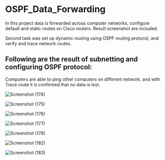 # OSPF_Data_Forwarding
In this project data is forwarded across computer networks, configure default and static routes on Cisco routers.  Result screenshot are included. 

Second task was set up dynamic routing using OSPF routing protocol, and verify and trace network routes.

## Following are the result of subnetting and configuring OSPF protocol:

Computers are able to ping other computers on different network. and with Trace route it is confirmed that no data is lost.

![Screenshot (174)](https://user-images.githubusercontent.com/35185184/107434439-68ed2780-6af0-11eb-9782-720f5cb15db6.png)


![Screenshot (175)](https://user-images.githubusercontent.com/35185184/107434443-6a1e5480-6af0-11eb-9f41-fa43672c23d4.png)


![Screenshot (176)](https://user-images.githubusercontent.com/35185184/107434448-6b4f8180-6af0-11eb-88e3-2ef5f883694e.png)


![Screenshot (177)](https://user-images.githubusercontent.com/35185184/107434456-6d194500-6af0-11eb-9a80-8f53ff062c1b.png)


![Screenshot (178)](https://user-images.githubusercontent.com/35185184/107434463-6f7b9f00-6af0-11eb-81ac-54e7c8aabe95.png)


![Screenshot (182)](https://user-images.githubusercontent.com/35185184/107434479-73a7bc80-6af0-11eb-97d2-0d8d28053a6f.png)


![Screenshot (183)](https://user-images.githubusercontent.com/35185184/107434497-76a2ad00-6af0-11eb-844f-e7fca4baaf30.png)



